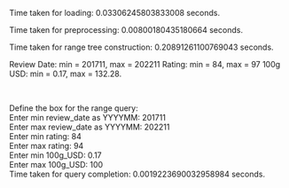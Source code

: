 
Time taken for loading: 0.03306245803833008 seconds.

Time taken for preprocessing: 0.00800180435180664 seconds.

Time taken for range tree construction: 0.20891261100769043 seconds.

Review Date: min = 201711, max = 202211
Rating: min = 84, max = 97
100g USD: min = 0.17, max = 132.28.

<br>

Define the box for the range query:                     <br>
Enter min review_date as YYYYMM:  201711                <br>
Enter max review_date as YYYYMM:  202211                <br>
Enter min rating:  84                                   <br>
Enter max rating:  94                                   <br>
Enter min 100g_USD:  0.17                               <br>
Enter max 100g_USD:  100                                <br>
Time taken for query completion: 0.0019223690032958984 seconds.       <br>
